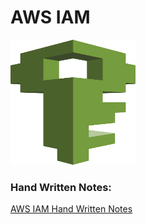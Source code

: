 # AWS IAM
<img src="https://github.com/vaibhavkapase1302/AWS-Services/blob/main/IAM%20Section/IAM%20Logo.png" width="200" height="200" alt="AWS IAM Logo"> 

### Hand Written Notes:
<a href="https://github.com/vaibhavkapase1302/AWS-Services/blob/main/Route%2053/Amazon%20Route53%20by%20Vaibhav.pdf">AWS IAM Hand Written Notes
